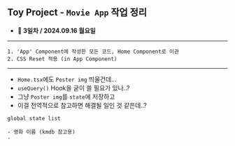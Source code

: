 
## Toy Project - `Movie App` 작업 정리

- **📆 3일차 / 2024.09.16 월요일**

---

```
1. 'App' Component에 작성한 모든 코드, Home Component로 이관
2. CSS Reset 적용 (in App Component)
```

---

- `Home.tsx`에도 `Poster img` 띄울건데...
- `useQuery()` Hook을 굳이 쓸 필요가 있나..?
- 그냥 `Poster img`를 `state`에 저장하고
- 이걸 전역적으로 참고하면 해결될 일인 것 같은데..?

```
global state list

- 영화 이름 (kmdb 참고용)
- 
```